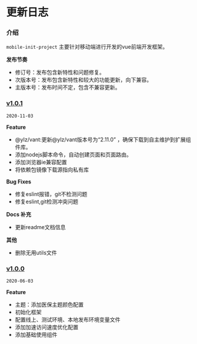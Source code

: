 <!--
 * @Description
 * @Version: 0.1
 * @Autor: Chenyt
 * @Date: 2020-11-03 14:11:55
 * @LastEditors: Chenyt
 * @LastEditTime: 2020-11-04 09:26:11
-->
# 更新日志

### 介绍

`mobile-init-project` 主要针对移动端进行开发的vue前端开发框架。

**发布节奏**

- 修订号：发布包含新特性和问题修复。
- 次版本号：发布包含新特性和较大的功能更新，向下兼容。
- 主版本号：发布时间不定，包含不兼容更新。

### [v1.0.1]()

`2020-11-03`

**Feature**

- @ylz/vant:更新@ylz/vant版本号为“2.11.0” ，确保下载到自主维护到扩展组件库。
- 添加nodejs脚本命令，自动创建页面和页面路由。
- 添加浏览器ie兼容配置
- 将依赖包镜像下载源指向私有库

**Bug Fixes**

- 修复eslint报错，git不检测问题
- 修复eslint,git检测冲突问题

**Docs 补充**
- 更新readme文档信息

**其他**
- 删除无用utils文件

### [v1.0.0]()

`2020-06-03`


**Feature**

- 主题：添加医保主题颜色配置
- 初始化框架
- 配置线上、测试环境、本地发布环境变量文件
- 添加加速访问速度优化配置
- 添加基础使用组件
